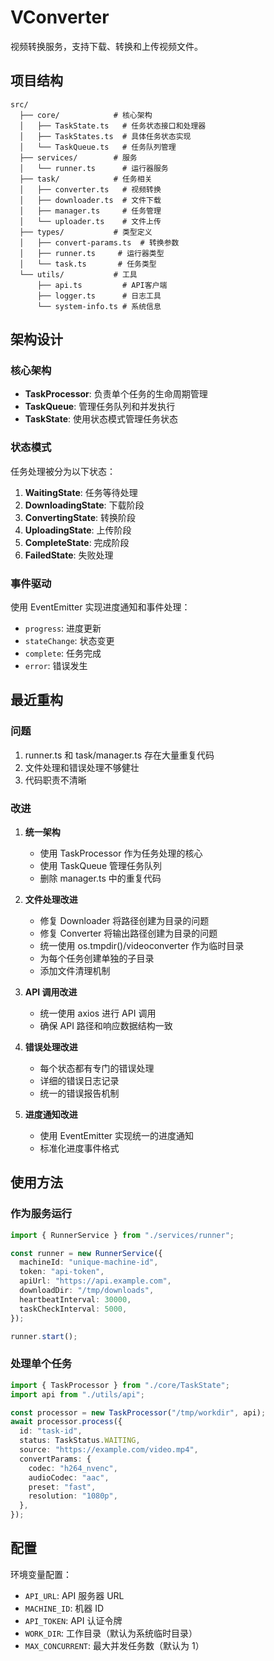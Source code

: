 # VConverter

视频转换服务，支持下载、转换和上传视频文件。

## 项目结构

```
src/
  ├── core/            # 核心架构
  │   ├── TaskState.ts   # 任务状态接口和处理器
  │   ├── TaskStates.ts  # 具体任务状态实现
  │   └── TaskQueue.ts   # 任务队列管理
  ├── services/        # 服务
  │   └── runner.ts      # 运行器服务
  ├── task/            # 任务相关
  │   ├── converter.ts   # 视频转换
  │   ├── downloader.ts  # 文件下载
  │   ├── manager.ts     # 任务管理
  │   └── uploader.ts    # 文件上传
  ├── types/           # 类型定义
  │   ├── convert-params.ts  # 转换参数
  │   ├── runner.ts     # 运行器类型
  │   └── task.ts       # 任务类型
  └── utils/           # 工具
      ├── api.ts         # API客户端
      ├── logger.ts      # 日志工具
      └── system-info.ts # 系统信息
```

## 架构设计

### 核心架构

- **TaskProcessor**: 负责单个任务的生命周期管理
- **TaskQueue**: 管理任务队列和并发执行
- **TaskState**: 使用状态模式管理任务状态

### 状态模式

任务处理被分为以下状态：

1. **WaitingState**: 任务等待处理
2. **DownloadingState**: 下载阶段
3. **ConvertingState**: 转换阶段
4. **UploadingState**: 上传阶段
5. **CompleteState**: 完成阶段
6. **FailedState**: 失败处理

### 事件驱动

使用 EventEmitter 实现进度通知和事件处理：

- `progress`: 进度更新
- `stateChange`: 状态变更
- `complete`: 任务完成
- `error`: 错误发生

## 最近重构

### 问题

1. runner.ts 和 task/manager.ts 存在大量重复代码
2. 文件处理和错误处理不够健壮
3. 代码职责不清晰

### 改进

1. **统一架构**

   - 使用 TaskProcessor 作为任务处理的核心
   - 使用 TaskQueue 管理任务队列
   - 删除 manager.ts 中的重复代码

2. **文件处理改进**

   - 修复 Downloader 将路径创建为目录的问题
   - 修复 Converter 将输出路径创建为目录的问题
   - 统一使用 os.tmpdir()/videoconverter 作为临时目录
   - 为每个任务创建单独的子目录
   - 添加文件清理机制

3. **API 调用改进**

   - 统一使用 axios 进行 API 调用
   - 确保 API 路径和响应数据结构一致

4. **错误处理改进**

   - 每个状态都有专门的错误处理
   - 详细的错误日志记录
   - 统一的错误报告机制

5. **进度通知改进**
   - 使用 EventEmitter 实现统一的进度通知
   - 标准化进度事件格式

## 使用方法

### 作为服务运行

```typescript
import { RunnerService } from "./services/runner";

const runner = new RunnerService({
  machineId: "unique-machine-id",
  token: "api-token",
  apiUrl: "https://api.example.com",
  downloadDir: "/tmp/downloads",
  heartbeatInterval: 30000,
  taskCheckInterval: 5000,
});

runner.start();
```

### 处理单个任务

```typescript
import { TaskProcessor } from "./core/TaskState";
import api from "./utils/api";

const processor = new TaskProcessor("/tmp/workdir", api);
await processor.process({
  id: "task-id",
  status: TaskStatus.WAITING,
  source: "https://example.com/video.mp4",
  convertParams: {
    codec: "h264_nvenc",
    audioCodec: "aac",
    preset: "fast",
    resolution: "1080p",
  },
});
```

## 配置

环境变量配置：

- `API_URL`: API 服务器 URL
- `MACHINE_ID`: 机器 ID
- `API_TOKEN`: API 认证令牌
- `WORK_DIR`: 工作目录（默认为系统临时目录）
- `MAX_CONCURRENT`: 最大并发任务数（默认为 1）
